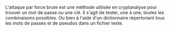 L'attaque par force brute est une méthode utilisée en cryptanalyse pour trouver un mot de passe ou une clé. Il s'agit de tester, une à une, toutes les combinaisons possibles. Ou bien à l'aide d'un dictionnaire répertoriant tous les mots de passes et de pseudos dans un fichier texte.

